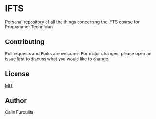 # IFTS

Personal repository of all the things concerning the IFTS course for Programmer Technician

## Contributing
Pull requests  and Forks are welcome. For major changes, please open an issue first to discuss what you would like to change.

## License
[MIT](https://choosealicense.com/licenses/mit/)

## Author
Calin Furculita
